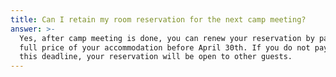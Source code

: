 ```yaml
---
title: Can I retain my room reservation for the next camp meeting?
answer: >-
  Yes, after camp meeting is done, you can renew your reservation by paying the
  full price of your accommodation before April 30th. If you do not pay before
  this deadline, your reservation will be open to other guests.
---
```


